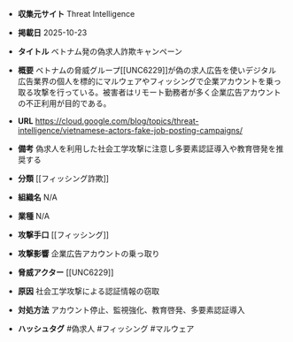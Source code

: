 - **収集元サイト**
Threat Intelligence

- **掲載日**
2025-10-23

- **タイトル**
ベトナム発の偽求人詐欺キャンペーン

- **概要**
ベトナムの脅威グループ[[UNC6229]]が偽の求人広告を使いデジタル広告業界の個人を標的にマルウェアやフィッシングで企業アカウントを乗っ取る攻撃を行っている。被害者はリモート勤務者が多く企業広告アカウントの不正利用が目的である。

- **URL**
https://cloud.google.com/blog/topics/threat-intelligence/vietnamese-actors-fake-job-posting-campaigns/

- **備考**
偽求人を利用した社会工学攻撃に注意し多要素認証導入や教育啓発を推奨する

- **分類**
[[フィッシング詐欺]]

- **組織名**
N/A

- **業種**
N/A

- **攻撃手口**
[[フィッシング]]

- **攻撃影響**
企業広告アカウントの乗っ取り

- **脅威アクター**
[[UNC6229]]

- **原因**
社会工学攻撃による認証情報の窃取

- **対処方法**
アカウント停止、監視強化、教育啓発、多要素認証導入

- **ハッシュタグ**
#偽求人 #フィッシング #マルウェア
